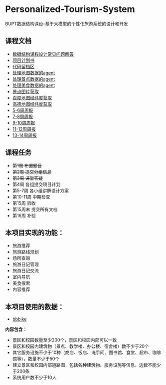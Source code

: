 # Personalized-Tourism-System
BUPT数据结构课设-基于大模型的个性化旅游系统的设计和开发

## 课程文档
- [数据结构课程设计常见问题解答](https://w3yfz0db79.feishu.cn/docx/DVZvdr0CpoadKMxSfVNcTibmn9g)
- [项目计划书](https://lvtdvwrkwee.feishu.cn/wiki/M7h6wpRDBi1DB5kXLtPc7C3Enof)
- [代码留档区](https://lvtdvwrkwee.feishu.cn/wiki/Rd4Pw751ciWGLmkJKcOcqxb4nVb)
- [处理地图数据的agent](https://www.coze.cn/store/agent/7494286841948930083?bot_id=true)
- [处理景点数据的agent](https://www.coze.cn/store/agent/7495295509800861706?bot_id=true)
- [处理美食数据的agent](https://www.coze.cn/store/agent/7500592689638309888?bot_id=true)
- [景点图片获取](https://www.pexels.com/zh-cn)
- [百度地图经纬度获取](https://api.map.baidu.com/lbsapi/getpoint/index.html)
- [高德地图经纬度获取](https://lbs.amap.com/tools/picker)
- [5-6周周报](https://lvtdvwrkwee.feishu.cn/wiki/X3Dbwe2UfikjS6k1cI8czFHzn3d)
- [7-8周周报](https://lvtdvwrkwee.feishu.cn/wiki/NOmnwaY4diXxAOkfyapcuc0onZb)
- [9-10周周报](https://ocn0xlvbn5mc.feishu.cn/docx/J53wdHPUPoInAZxGxX4co21qnSd)
- [11-12周周报](https://ocn0xlvbn5mc.feishu.cn/docx/PYTfddpDRocEn2xloQcci1LjnEh)
- [13-14周周报](https://ocn0xlvbn5mc.feishu.cn/docx/RBaGduuiKobVeGxmn7PcMNUonPf)

## 课程任务
- ~~第1周 布置题目~~
- ~~第2周 提交分组信息~~
- ~~第3周 课堂答疑~~
- 第4周 各组提交项目计划
- 第5-7周 各小组讲解设计方案
- 第10-11周 中期检查
- 第15周 验收
- 第15周末 提交所有文档
- 第16周 补验

## **本项目实现的功能：**
- 旅游推荐
- 旅游路线规划
- 场所查询
- 旅游日记管理
- 旅游日记交流
- 室内导航
- 美食搜索
- 内容推荐

## **本项目使用的数据：**
- [bbbike](https://extract.bbbike.org/?lang=en;sw_lng=12.614;sw_lat=52.186;ne_lng=14.163;ne_lat=52.847;format=geojson.xz;city=%E5%8C%97%E4%BA%AC%E5%B8%82%E6%B5%B7%E6%B7%80%E5%8C%BA;email=3386392530%40qq.com;as=200.1933675049442;pg=0.9908653590446167;coords=;oi=1;layers=B00T;submit=;expire=)

**内容包含：**
- 景区和校园数量至少200个，景区和校园内部可以一致
- 景区和校园内建筑物（景点、教学楼、办公楼、宿舍楼）数不少于20个
- 其它服务设施不少于10种（商店、饭店、洗手间、图书馆、食堂、超市、咖啡馆等），数量不少于50个
- 建立景区和校园内部道路图，包括各种建筑物、服务设施等信息，边数不能少于200条
- 系统用户数不少于10人
